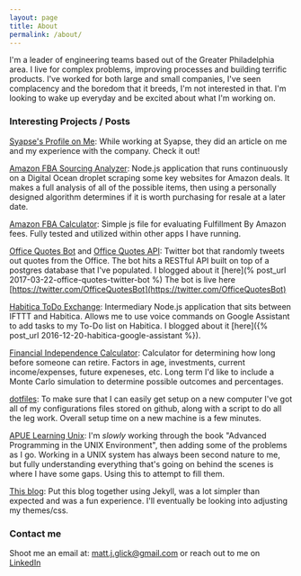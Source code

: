 ```yaml
---
layout: page
title: About
permalink: /about/
---
```


I'm a leader of engineering teams based out of the Greater Philadelphia area. I live for complex problems, improving processes and building terrific products. I've worked for both large and small companies, I've seen complacency and the boredom that it breeds, I'm not interested in that. I'm looking to wake up everyday and be excited about what I'm working on.

### Interesting Projects / Posts

[Syapse's Profile on Me](https://medium.com/syapse/meet-tech-lead-matt-glick-14deda1dc6b5): While working at Syapse, they did an article on me and my experience with the company. Check it out!

[Amazon FBA Sourcing Analyzer](https://github.com/MattJGlick/fba-sourcing-analyzer): Node.js application that runs continuously on a Digital Ocean droplet scraping some key websites for Amazon deals. It makes a full analysis of all of the possible items, then using a personally designed algorithm determines if it is worth purchasing for resale at a later date.

[Amazon FBA Calculator](https://github.com/MattJGlick/amazon_fba_fee_calculator): Simple js file for evaluating Fulfillment By Amazon fees. Fully tested and utilized within other apps I have running.

[Office Quotes Bot](https://github.com/MattJGlick/office_quotes_twitter/tree/develop) and [Office Quotes API](https://github.com/MattJGlick/office_quotes_api/): Twitter bot that randomly tweets out quotes from the Office. The bot hits a RESTful API built on top of a postgres database that I've populated. I blogged about it [here](% post_url 2017-03-22-office-quotes-twitter-bot %) The bot is live here [https://twitter.com/OfficeQuotesBot](https://twitter.com/OfficeQuotesBot)

[Habitica ToDo Exchange](https://github.com/MattJGlick/habitica_todo_exchange): Intermediary Node.js application that sits between IFTTT and Habitica. Allows me to use voice commands on Google Assistant to add tasks to my To-Do list on Habitica. I blogged about it [here]({% post_url 2016-12-20-habitica-google-assistant %}).

[Financial Independence Calculator](https://github.com/MattJGlick/FireCalc): Calculator for determining how long before someone can retire. Factors in age, investments, current income/expenses, future expeneses, etc. Long term I'd like to include a Monte Carlo simulation to determine possible outcomes and percentages.

[dotfiles](https://github.com/MattJGlick/dotfiles): To make sure that I can easily get setup on a new computer I've got all of my configurations files stored on github, along with a script to do all the leg work. Overall setup time on a new machine is a few minutes.

[APUE Learning Unix](https://github.com/MattJGlick/learning_unix): I'm _slowly_ working through the book "Advanced Programming in the UNIX Environment", then adding some of the problems as I go. Working in a UNIX system has always been second nature to me, but fully understanding everything that's going on behind the scenes is where I have some gaps. Using this to attempt to fill them.

[This blog](https://github.com/MattJGlick/mattjglick.github.io): Put this blog together using Jekyll, was a lot simpler than expected and was a fun experience. I'll eventually be looking into adjusting my themes/css.

### Contact me

Shoot me an email at: [matt.j.glick@gmail.com](mailto:matt.j.glick@gmail.com.com) or reach out to me on [LinkedIn](http://linkedin.com/in/mattjglick)
